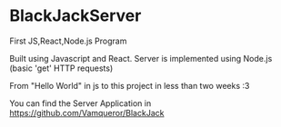 # BlackJackServer

First JS,React,Node.js Program

Built using Javascript and React.
Server is implemented using Node.js (basic 'get' HTTP requests)

From "Hello World" in js to this project in less than two weeks :3

You can find the Server Application in https://github.com/Vamqueror/BlackJack
